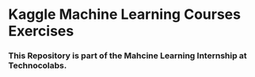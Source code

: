 # Kaggle Machine Learning Courses Exercises

### This Repository is part of the Mahcine Learning Internship at Technocolabs.
